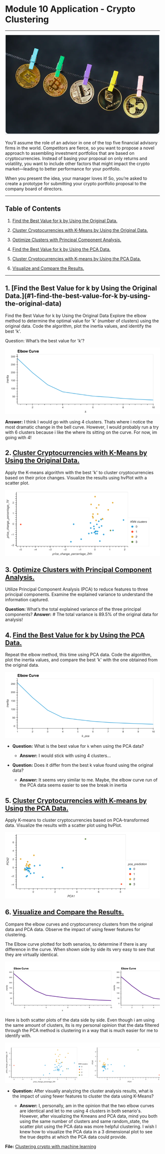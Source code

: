 # Module 10 Application - Crypto Clustering

---

   ![Coins](Images/CryptoCoins.png)

You’ll assume the role of an advisor in one of the top five financial advisory firms in the world. Competitors are fierce, so you want to propose a novel approach to assembling investment portfolios that are based on cryptocurrencies. Instead of basing your proposal on only returns and volatility, you want to include other factors that might impact the crypto market—leading to better performance for your portfolio.

When you present the idea, your manager loves it! So, you’re asked to create a prototype for submitting your crypto portfolio proposal to the company board of directors.

---

## Table of Contents
1. [Find the Best Value for k by Using the Original Data.](#1-find-the-best-value-for-k-by-using-the-original-data)

2. [Cluster Cryptocurrencies with K-Means by Using the Original Data.](#2-cluster-cryptocurrencies-with-k-means-by-using-the-original-data)

3. [Optimize Clusters with Principal Component Analysis.](#3-coptimize-clusters-with-principal-component-analysis)

4. [Find the Best Value for k by Using the PCA Data.](#4-find-the-best-value-for-k-by-using-the-pca-data)

5. [Cluster Cryptocurrencies with K-means by Using the PCA Data.](#5-cluster-cryptocurrencies-with-k-means-by-using-the-pca-data)

6. [Visualize and Compare the Results.](#6-visualize-and-compare-the-results)

---

## 1. [Find the Best Value for k by Using the Original Data.](#1-find-the-best-value-for-k by-using-the-original-data)

Find the Best Value for k by Using the Original Data
Explore the elbow method to determine the optimal value for 'k' (number of clusters) using the original data. Code the algorithm, plot the inertia values, and identify the best 'k'.

Question: What’s the best value for 'k'?

   ![KMeans with original data](Images/OGKmeans.png)


  **Answer:** I think I would go with using 4 clusters. Thats where i notice the most dramatic change in the bell curve. However, I would probably run a try with 6 clusters because i like the where its sitting on the curve. For now, im going with 4!
      
    
## 2. [Cluster Cryptocurrencies with K-Means by Using the Original Data.](#2-cluster-cryptocurrencies-with-k-means-by-using-the-original-data)

Apply the K-means algorithm with the best 'k' to cluster cryptocurrencies based on their price changes. Visualize the results using hvPlot with a scatter plot.
   
   ![Scatter plot with 4 clusters](Images/market_scaled_plot.png)
              
## 3. [Optimize Clusters with Principal Component Analysis.](#3-coptimize-clusters-with-principal-component-analysis)

Utilize Principal Component Analysis (PCA) to reduce features to three principal components. Examine the explained variance to understand the information captured.

**Question:** What’s the total explained variance of the three principal components?
    **Answer:** # The total variance is 89.5% of the original data for analysis!
    
## 4. [Find the Best Value for k by Using the PCA Data.](#4-find-the-best-value-for-k-by-using-the-pca-data)

Repeat the elbow method, this time using PCA data. Code the algorithm, plot the inertia values, and compare the best 'k' with the one obtained from the original data.

   ![Elbow curve method with PCA data](Images/PCA_elbow.png)

* **Question:** What is the best value for `k` when using the PCA data?

  * **Answer:** I would stick with using 4 clusters...


* **Question:** Does it differ from the best k value found using the original data?

  * **Answer:** It seems very similar to me. Maybe, the elbow curve run of the PCA data seems easier to see the break in inertia


## 5. [Cluster Cryptocurrencies with K-means by Using the PCA Data.](#5-cluster-cryptocurrencies-with-k-means-by-using-the-pca-data)

Apply K-means to cluster cryptocurrencies based on PCA-transformed data. Visualize the results with a scatter plot using hvPlot.
    
   ![Scatter plot using the PCA data](Images/pca_plot.png)

## 6. [Visualize and Compare the Results.](#6-visualize-and-compare-the-results)

Compare the elbow curves and cryptocurrency clusters from the original data and PCA data. Observe the impact of using fewer features for clustering.

The Elbow curve plotted for both senarios, to determine if there is any difference in the curve. When shown side by side its very easy to see that they are virtually identical.

   ![Both Elbow curve plots side by side](Images/both_elbows.png)

Here is both scatter plots of the data side by side. Even though i am using the same amount of clusters, its is my personal opinion that the data filtered through the PCA method is clustering in a way that is much easier for me to identify with.

   ![Both scatter plots side by side](Images/both_scatters.png)
    

* **Question:** After visually analyzing the cluster analysis results, what is the impact of using fewer features to cluster the data using K-Means?

  * **Answer:** I, personally, am in the opinion that the two elbow curves are identical and let to me using 4 clusters in both senario's. However, after visualizing the Kmeans and PCA data, mind you both using the same number of clusters and same random_state, the scatter plot using the PCA data was more helpful clustering. I wish I knew how to visualize the PCA data in a 3 dimensional plot to see the true depths at which the PCA data could provide. 
    
**File:** [Clustering crypto with machine learning](crypto_investments.ipynb)    


